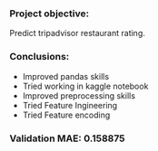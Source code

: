 ### Project objective:
Predict tripadvisor restaurant rating.

### Conclusions:
- Improved pandas skills
- Tried working in kaggle notebook
- Improved preprocessing skills
- Tried Feature Ingineering
- Tried Feature encoding

### Validation MAE: 0.158875
